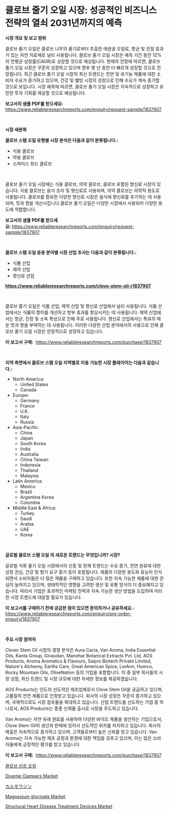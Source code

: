 <p><h1>클로브 줄기 오일 시장: 성공적인 비즈니스 전략의 열쇠 2031년까지의 예측</h1></p><p><strong>시장 개요 및 보고 범위</strong></p>
<p><p>클로브 줄기 오일은 클로브 나무의 줄기로부터 추출한 에센셜 오일로, 항균 및 진정 효과가 있는 자연 치료제로 널리 사용됩니다. 클로브 줄기 오일 시장은 예측 기간 동안 12%의 연평균 성장률(CAGR)로 성장할 것으로 예상됩니다. 현재의 전망에 따르면, 클로브 줄기 오일 시장은 꾸준히 성장하고 있으며 향후 몇 년 동안 더 빠르게 성장할 것으로 전망됩니다. 최근 클로브 줄기 오일 시장의 최신 트렌드는 천연 및 유기농 제품에 대한 소비자 수요가 증가하고 있으며, 건강 및 웰빙 시장의 성장으로 인해 수요가 계속 증가할 것으로 보입니다. 시장 예측에 따르면, 클로브 줄기 오일 시장은 지속적으로 성장하고 유망한 투자 기회를 제공할 것으로 예상됩니다.</p></p>
<p><strong>보고서의 샘플 PDF를 받으세요:</strong> <a href="https://www.reliableresearchreports.com/enquiry/request-sample/1837907">https://www.reliableresearchreports.com/enquiry/request-sample/1837907</a></p>
<p>&nbsp;</p>
<p><strong>시장 세분화</strong></p>
<p><strong>클로브 스템 오일 유형별 시장 분석은 다음과 같이 분류됩니다.:</strong></p>
<p><ul><li>식용 클로브</li><li>약용 클로브</li><li>스파이스 위드 클로브</li></ul></p>
<p>&nbsp;</p>
<p><p>클로브 줄기 오일 시장에는 식용 클로브, 의약 클로브, 클로브 포함된 향신료 시장이 있습니다. 식용 클로브는 음식 조리 및 향신료로 사용되며, 의약 클로브는 의학적 용도로 사용됩니다. 클로브를 함유한 다양한 향신료 시장은 음식에 향신료를 추가하는 데 사용되며, 맛과 향을 개선시킵니다.클로브 줄기 오일은 다양한 시장에서 사용되어 다양한 용도에 적합합니다.</p></p>
<p><strong>보고서의 샘플 PDF를 받으세요:</strong>&nbsp;<a href="https://www.reliableresearchreports.com/enquiry/request-sample/1837907">https://www.reliableresearchreports.com/enquiry/request-sample/1837907</a></p>
<p>&nbsp;</p>
<p><strong> 클로브 스템 오일 응용 분야별 시장 산업 조사는 다음과 같이 분류됩니다.:</strong></p>
<p><ul><li>식품 산업</li><li>제약 산업</li><li>향신료 산업</li></ul></p>
<p><strong><a href="https://www.reliableresearchreports.com/clove-stem-oil-r1837907">https://www.reliableresearchreports.com/clove-stem-oil-r1837907</a></strong></p>
<p>&nbsp;</p>
<p><p>클로브 줄기 오일은 식품 산업, 제약 산업 및 향신료 산업에서 널리 사용됩니다. 식품 산업에서는 식품의 향미를 개선하고 방부 효과를 향상시키는 데 사용됩니다. 제약 산업에서는 항균, 진정 및 소독 특성으로 인해 주로 사용됩니다. 향신료 산업에서는 특유의 매운 맛과 향을 부여하는 데 사용됩니다. 이러한 다양한 산업 분야에서의 사용으로 인해 클로브 줄기 오일 시장은 안정적으로 성장하고 있습니다.</p></p>
<p><strong>이 보고서 구매:</strong>&nbsp; <a href="https://www.reliableresearchreports.com/purchase/1837907">https://www.reliableresearchreports.com/purchase/1837907</a></p>
<p>&nbsp;</p>
<p><strong>지역 측면에서 클로브 스템 오일 지역별로 이용 가능한 시장 플레이어는 다음과 같습니다.:</strong></p>
<p><ul>
    <li>
        North America:
        <ul>
            <li>United States</li>
            <li>Canada</li>
        </ul>
    </li>
    <li>
        Europe:
        <ul>
            <li>Germany</li>
            <li>France</li>
            <li>U.K.</li>
            <li>Italy</li>
            <li>Russia</li>
        </ul>
    </li>
    <li>
        Asia-Pacific:
        <ul>
            <li>China</li>
            <li>Japan</li>
            <li>South Korea</li>
            <li>India</li>
            <li>Australia</li>
            <li>China Taiwan</li>
            <li>Indonesia</li>
            <li>Thailand</li>
            <li>Malaysia</li>
        </ul>
    </li>
    <li>
        Latin America:
        <ul>
            <li>Mexico</li>
            <li>Brazil</li>
            <li>Argentina Korea</li>
            <li>Colombia</li>
        </ul>
    </li>
    <li>
        Middle East & Africa:
        <ul>
            <li>Turkey</li>
            <li>Saudi</li>
            <li>Arabia</li>
            <li>UAE</li>
            <li>Korea</li>
        </ul>
    </li>
    </ul></p>
<p>&nbsp;</p>
<p><strong>글로벌 클로브 스템 오일 의 새로운 트렌드는 무엇입니까? 시장?</strong></p>
<p><p>글로벌 석류 줄기 오일 시장에서의 신흥 및 현재 트렌드는 수요 증가, 천연 원료에 대한 성장 관심, 건강 및 향기 요구 증가 등이 포함됩니다. 제품의 다양한 용도와 효능이 인식되면서 소비자들은 더 많은 제품을 구매하고 있습니다. 또한 지속 가능한 제품에 대한 관심이 높아지고 있으며, 생태학적인 영향을 고려한 생산 및 유통 방식이 더 중요해지고 있습니다. 따라서 기업은 효과적인 마케팅 전략과 지속 가능한 생산 방법을 도입하여 이러한 시장 트렌드에 대응할 필요가 있습니다.</p></p>
<p><strong>이 보고서를 구매하기 전에 궁금한 점이 있으면 문의하거나 공유하세요.</strong>- <a href="https://www.reliableresearchreports.com/enquiry/pre-order-enquiry/1837907">https://www.reliableresearchreports.com/enquiry/pre-order-enquiry/1837907</a></p>
<p>&nbsp;</p>
<p><strong>주요 시장 참여자</strong></p>
<p><p>Clover Stem Oil 시장의 경쟁 분석은 Aura Cacia, Van Aroma, India Essential Oils, Kanta Group, Givaudan, Manohar Botanical Extracts Pvt. Ltd, AOS Products, Aroma Aromatics & Flavours, Saipro Biotech Private Limited, Nature's Alchemy, Earths Care, Great American Spice, LorAnn, Humco, Rocky Mountain Oils, OliveNation 등의 기업을 포함합니다. 이 중 일부 회사들의 시장 성장, 최신 트렌드 및 시장 규모에 대한 자세한 정보를 제공하겠습니다.</p><p>AOS Products는 인도의 선도적인 제조업체로서 Clove Stem Oil을 공급하고 있으며, 고품질의 천연 제품으로 인정받고 있습니다. 회사의 시장 성장은 꾸준히 증가하고 있으며, 국제적으로도 시장 점유율을 확대하고 있습니다. 산업 트렌드를 선도하는 기업 중 하나로서, AOS Products는 종종 신제품 출시로 시장을 주도하고 있습니다.</p><p>Van Aroma는 자연 유래 원료를 사용하여 다양한 바이오 제품을 생산하는 기업으로서, Clove Stem Oil의 생산과 판매에 있어서 선도적인 위치를 차지하고 있습니다. 회사의 매출은 지속적으로 증가하고 있으며, 고객들로부터 높은 신뢰를 받고 있습니다. Van Aroma는 지속 가능한 제조 공정과 환경에 대한 책임을 갖추고 있으며, 이는 많은 소비자들에게 긍정적인 평가를 받고 있습니다.</p></p>
<p><strong>이 보고서 구매:</strong>&nbsp;&nbsp;<a href="https://www.reliableresearchreports.com/purchase/1837907">https://www.reliableresearchreports.com/purchase/1837907</a></p>
<p><p><a href="https://github.com/BrettWeberrt8767765/Market-Research-Report-List-1/blob/main/888526421201.md">클로브 리프 오일</a></p><p><a href="https://view.publitas.com/reportprime-1/decoding-diverter-dampers-market-metrics-market-share-trends-and-growth-patterns/">Diverter Dampers Market</a></p><p><a href="https://github.com/hilmi-2a/Market-Research-Report-List-1/blob/main/695392123272.md">カルモワジン</a></p><p><a href="https://issuu.com/reportprime-2/docs/magnesium-glycinate-market-size-2030.pptx">Magnesium glycinate Market</a></p><p><a href="https://github.com/yoshih12/Market-Research-Report-List-2/blob/main/structural-heart-disease-treatment-devices-market.md">Structural Heart Disease Treatment Devices Market</a></p></p>